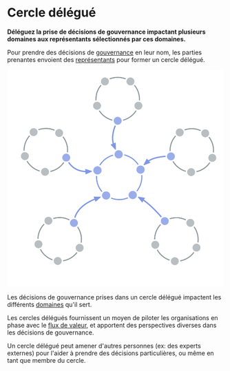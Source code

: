 # Cercle délégué

<summary>
<strong>Déléguez la prise de décisions de gouvernance impactant plusieurs domaines aux représentants sélectionnés par ces domaines.</strong>
</summary>

Pour prendre des décisions de [gouvernance](glossary:governance) en leur nom, les parties prenantes envoient des [représentants](section:representative) pour former un cercle délégué.

![Cercle délégué](img/structural-patterns/delegate-circle.png)

Les décisions de gouvernance prises dans un cercle délégué impactent les différents [domaines](glossary:domain) qu'il sert.

Les cercles délégués fournissent un moyen de piloter les organisations en phase avec le [flux de valeur](glossary:flow-of-value), et apportent des perspectives diverses dans les décisions de gouvernance.

Un cercle délégué peut amener d'autres personnes (ex: des experts externes) pour l'aider à prendre des décisions particulières, ou même en tant que membre du cercle.